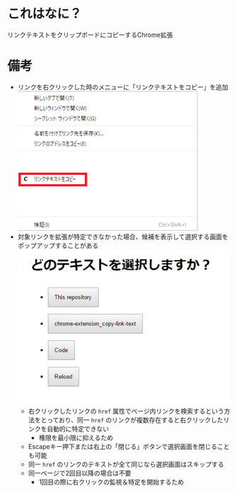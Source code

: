 # これはなに？
リンクテキストをクリップボードにコピーするChrome拡張

# 備考
* リンクを右クリックした時のメニューに「リンクテキストをコピー」を追加  
	<kbd>![](image/contextmenu.png)</kbd>
* 対象リンクを拡張が特定できなかった場合、候補を表示して選択する画面をポップアップすることがある  
	<kbd>![GitHubのリポジトリ名や「Code」部分のリンクテキストの場合](image/text_selector-sample.png "GitHubのリポジトリ名や「Code」部分のリンクテキストの場合")</kbd>
	* 右クリックしたリンクの `href` 属性でページ内リンクを検索するという方法をとっており、同一 `href` のリンクが複数存在すると右クリックしたリンクを自動的に特定できない
		* 権限を最小限に抑えるため
	* Escapeキー押下または右上の「閉じる」ボタンで選択画面を閉じることも可能
	* 同一 `href` のリンクのテキストが全て同じなら選択画面はスキップする
	* 同一ページで2回目以降の場合は不要
		* 1回目の際に右クリックの監視＆特定を開始するため
